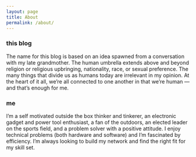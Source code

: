 ```yaml
---
layout: page
title: About
permalink: /about/
---
```

<h3>this blog</h3>
The name for this blog is based on an idea spawned from a conversation with my late grandmother. The human umbrella extends above and beyond religion or religious upbringing, nationality, race, or sexual preference. The many things that divide us as humans today are irrelevant in my opinion. At the heart of it all, we’re all connected to one another in that we’re human — and that’s enough for me.

<h3>me</h3>
I’m a self motivated outside the box thinker and tinkerer, an electronic gadget and power tool enthusiast, a fan of the outdoors, an elected leader on the sports field, and a problem solver with a positive attitude. I enjoy technical problems (both hardware and software) and I’m fascinated by efficiency. I’m always looking to build my network and find the right fit for my skill set.

